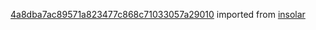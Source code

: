 [4a8dba7ac89571a823477c868c71033057a29010](https://github.com/insolar/insolar/commit/4a8dba7ac89571a823477c868c71033057a29010) imported from [insolar](https://github.com/insolar/insolar)
